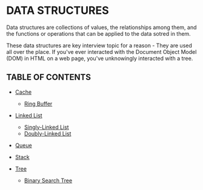 # DATA STRUCTURES

Data structures are collections of values, the relationships among them, and the functions or operations that can be applied to the data sotred in them.

These data structures are key interview topic for a reason - They are used all over the place. If you've ever interacted with the Document Object Model (DOM) in HTML on a web page, you've unknowingly interacted with a tree.

## TABLE OF CONTENTS

- [Cache](cache)

  - [Ring Buffer](cache/ring_buffer)

- [Linked List](linked_list)

  - [Singly-Linked List](linked_list/singly_linked_list)
  - [Doubly-Linked List](linked_list/doubly_linked_list)

- [Queue](queue)
- [Stack](stack)
- [Tree](tree)

  - [Binary Search Tree](tree/binary_search_tree)
